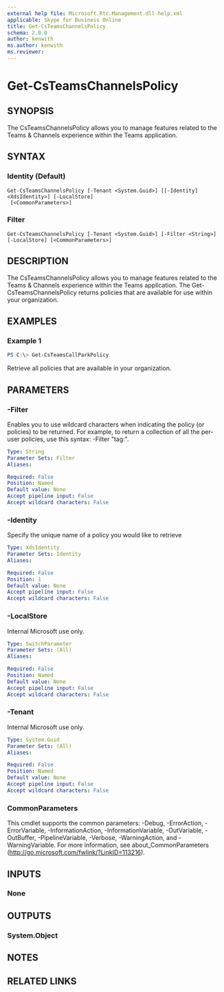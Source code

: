 ```yaml
---
external help file: Microsoft.Rtc.Management.dll-help.xml
applicable: Skype for Business Online
title: Get-CsTeamsChannelsPolicy
schema: 2.0.0
author: kenwith
ms.author: kenwith
ms.reviewer:
---
```


# Get-CsTeamsChannelsPolicy

## SYNOPSIS

The CsTeamsChannelsPolicy allows you to manage features related to the Teams & Channels experience within the Teams application.

## SYNTAX

### Identity (Default)
```
Get-CsTeamsChannelsPolicy [-Tenant <System.Guid>] [[-Identity] <XdsIdentity>] [-LocalStore]
 [<CommonParameters>]
```

### Filter
```
Get-CsTeamsChannelsPolicy [-Tenant <System.Guid>] [-Filter <String>] [-LocalStore] [<CommonParameters>]
```

## DESCRIPTION
The CsTeamsChannelsPolicy allows you to manage features related to the Teams & Channels experience within the Teams application.  The Get-CsTeamsChannelsPolicy returns policies that are available for use within your organization.

## EXAMPLES

### Example 1
```powershell
PS C:\> Get-CsTeamsCallParkPolicy
```

Retrieve all policies that are available in your organization.


## PARAMETERS

### -Filter
Enables you to use wildcard characters when indicating the policy (or policies) to be returned. For example, to return a collection of all the per-user policies, use this syntax: -Filter "tag:".

```yaml
Type: String
Parameter Sets: Filter
Aliases:

Required: False
Position: Named
Default value: None
Accept pipeline input: False
Accept wildcard characters: False
```

### -Identity
Specify the unique name of a policy you would like to retrieve

```yaml
Type: XdsIdentity
Parameter Sets: Identity
Aliases:

Required: False
Position: 1
Default value: None
Accept pipeline input: False
Accept wildcard characters: False
```

### -LocalStore
Internal Microsoft use only.

```yaml
Type: SwitchParameter
Parameter Sets: (All)
Aliases:

Required: False
Position: Named
Default value: None
Accept pipeline input: False
Accept wildcard characters: False
```

### -Tenant
Internal Microsoft use only.

```yaml
Type: System.Guid
Parameter Sets: (All)
Aliases:

Required: False
Position: Named
Default value: None
Accept pipeline input: False
Accept wildcard characters: False
```

### CommonParameters
This cmdlet supports the common parameters: -Debug, -ErrorAction, -ErrorVariable, -InformationAction, -InformationVariable, -OutVariable, -OutBuffer, -PipelineVariable, -Verbose, -WarningAction, and -WarningVariable.
For more information, see about_CommonParameters (http://go.microsoft.com/fwlink/?LinkID=113216).

## INPUTS

### None


## OUTPUTS

### System.Object

## NOTES

## RELATED LINKS
